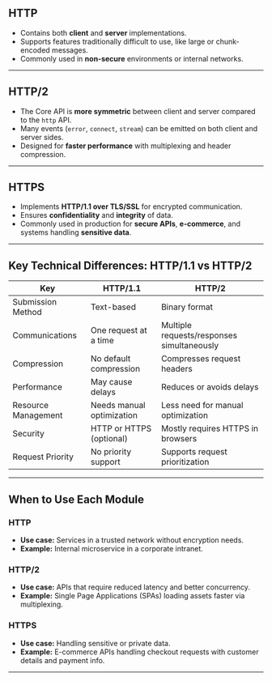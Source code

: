## **HTTP**

- Contains both **client** and **server** implementations.
- Supports features traditionally difficult to use, like large or chunk-encoded messages.
- Commonly used in **non-secure** environments or internal networks.

---

## **HTTP/2**

- The Core API is **more symmetric** between client and server compared to the `http` API.
- Many events (`error`, `connect`, `stream`) can be emitted on both client and server sides.
- Designed for **faster performance** with multiplexing and header compression.

---

## **HTTPS**

- Implements **HTTP/1.1 over TLS/SSL** for encrypted communication.
- Ensures **confidentiality** and **integrity** of data.
- Commonly used in production for **secure APIs**, **e-commerce**, and systems handling **sensitive data**.

---

## **Key Technical Differences: HTTP/1.1 vs HTTP/2**

| Key                 | HTTP/1.1                  | HTTP/2                                     |
| ------------------- | ------------------------- | ------------------------------------------ |
| Submission Method   | Text-based                | Binary format                              |
| Communications      | One request at a time     | Multiple requests/responses simultaneously |
| Compression         | No default compression    | Compresses request headers                 |
| Performance         | May cause delays          | Reduces or avoids delays                   |
| Resource Management | Needs manual optimization | Less need for manual optimization          |
| Security            | HTTP or HTTPS (optional)  | Mostly requires HTTPS in browsers          |
| Request Priority    | No priority support       | Supports request prioritization            |

---

## **When to Use Each Module**

### HTTP

- **Use case:** Services in a trusted network without encryption needs.
- **Example:** Internal microservice in a corporate intranet.

### HTTP/2

- **Use case:** APIs that require reduced latency and better concurrency.
- **Example:** Single Page Applications (SPAs) loading assets faster via multiplexing.

### HTTPS

- **Use case:** Handling sensitive or private data.
- **Example:** E-commerce APIs handling checkout requests with customer details and payment info.

---
